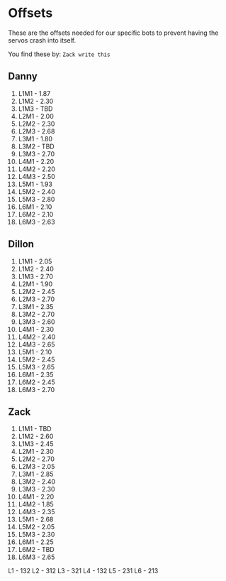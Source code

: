 # Offsets

These are the offsets needed for our specific bots to prevent having the servos crash into itself.

You find these by: `Zack write this`

## Danny

1. L1M1 - 1.87
2. L1M2 - 2.30
3. L1M3 - TBD
4. L2M1 - 2.00
5. L2M2 - 2.30
6. L2M3 - 2.68
7. L3M1 - 1.80
8. L3M2 - TBD
9. L3M3 - 2.70
10. L4M1 - 2.20
11. L4M2 - 2.20
12. L4M3 - 2.50
13. L5M1 - 1.93
14. L5M2 - 2.40
15. L5M3 - 2.80
16. L6M1 - 2.10
17. L6M2 - 2.10
18. L6M3 - 2.63

## Dillon

1. L1M1 - 2.05
2. L1M2 - 2.40
3. L1M3 - 2.70
4. L2M1 - 1.90
5. L2M2 - 2.45
6. L2M3 - 2.70
7. L3M1 - 2.35
8. L3M2 - 2.70
9. L3M3 - 2.60
10. L4M1 - 2.30
11. L4M2 - 2.40
12. L4M3 - 2.65
13. L5M1 - 2.10
14. L5M2 - 2.45
15. L5M3 - 2.65
16. L6M1 - 2.35
17. L6M2 - 2.45
18. L6M3 - 2.70

## Zack

1. L1M1 - TBD
2. L1M2 - 2.60
3. L1M3 - 2.45
4. L2M1 - 2.30
5. L2M2 - 2.70
6. L2M3 - 2.05
7. L3M1 - 2.85
8. L3M2 - 2.40
9. L3M3 - 2.30
10. L4M1 - 2.20
11. L4M2 - 1.85
12. L4M3 - 2.35
13. L5M1 - 2.68
14. L5M2 - 2.05
15. L5M3 - 2.30
16. L6M1 - 2.25
17. L6M2 - TBD
18. L6M3 - 2.65

L1 - 132
L2 - 312
L3 - 321
L4 - 132
L5 - 231
L6 - 213
